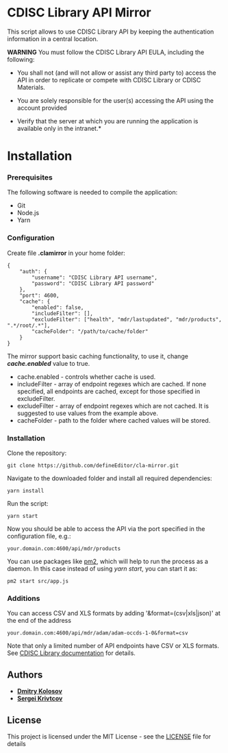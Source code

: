 # CDISC Library API Mirror

This script allows to use CDISC Library API by keeping the authentication information in a central location.

**WARNING** You must follow the CDISC Library API EULA, including the following:
* You shall not (and will not allow or assist any third party to) access the API in order to replicate or compete with CDISC Library or CDISC Materials.
* You are solely responsible for the user(s) accessing the API using the account provided

* Verify that the server at which you are running the application is available only in the intranet.*


# Installation
### Prerequisites

The following software is needed to compile the application:
* Git
* Node.js
* Yarn

### Configuration
Create file **.clamirror** in your home folder:
```
{
    "auth": {
        "username": "CDISC Library API username",
        "password": "CDISC Library API password"
    },
    "port": 4600,
    "cache": {
        "enabled": false,
        "includeFilter": [],
        "excludeFilter": ["health", "mdr/lastupdated", "mdr/products", ".*/root/.*"],
        "cacheFolder": "/path/to/cache/folder"
    }
}
```

The mirror support basic caching functionality, to use it, change ***cache.enabled*** value to true.
* cache.enabled - controls whether cache is used.
* includeFilter - array of endpoint regexes which are cached. If none specified, all endpoints are cached, except for those specified in excludeFilter.
* excludeFilter - array of endpoint regexes which are not cached. It is suggested to use values from the example above.
* cacheFolder - path to the folder where cached values will be stored.

### Installation

Clone the repository:
```
git clone https://github.com/defineEditor/cla-mirror.git
```
Navigate to the downloaded folder and install all required dependencies:
```
yarn install
```
Run the script:
```
yarn start
```
Now you should be able to access the API via the port specified in the configuration file, e.g.:
```
your.domain.com:4600/api/mdr/products
```

You can use packages like [pm2](https://www.npmjs.com/package/pm2), which will help to run the process as a daemon. In this case instead of using *yarn start*, you can start it as:
```
pm2 start src/app.js
```

### Additions

You can access CSV and XLS formats by adding '&format=(csv|xls|json)' at the end of the address

```
your.domain.com:4600/api/mdr/adam/adam-occds-1-0&format=csv
```
Note that only a limited number of API endpoints have CSV or XLS formats. See [CDISC Library documentation](https://wiki.cdisc.org/display/LIBSUPRT/Documentation) for details.

## Authors

* [**Dmitry Kolosov**](https://www.linkedin.com/in/dmitry-kolosov-91751413/)
* [**Sergei Krivtcov**](https://www.linkedin.com/in/sergey-krivtsov-677419b4/)

## License

This project is licensed under the MIT License - see the [LICENSE](LICENSE) file for details
